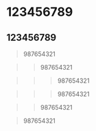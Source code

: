 # 123456789

## 123456789

>987654321

>>987654321

>>>987654321

>>>987654321

>>987654321

>987654321


